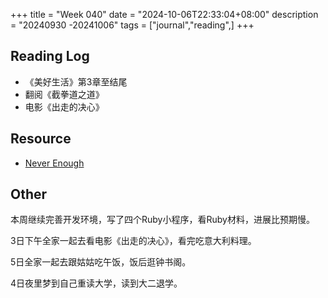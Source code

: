 +++
title = "Week 040"
date = "2024-10-06T22:33:04+08:00"
description = "20240930 -20241006"
tags = ["journal","reading",]
+++

## Reading Log

* 《美好生活》第3章至结尾
* 翻阅《截拳道之道》
* 电影《出走的决心》

## Resource

* [Never Enough](https://www.neverenough.com)

## Other

本周继续完善开发环境，写了四个Ruby小程序，看Ruby材料，进展比预期慢。

3日下午全家一起去看电影《出走的决心》，看完吃意大利料理。

5日全家一起去跟姑姑吃午饭，饭后逛钟书阁。

4日夜里梦到自己重读大学，读到大二退学。

